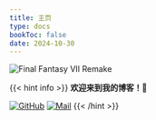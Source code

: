 ```yaml
---
title: 主页
type: docs
bookToc: false
date: 2024-10-30
---
```


![Final Fantasy VII Remake](https://i.imgur.com/EeyEKSD.jpg)

{{< hint info >}}
**欢迎来到我的博客！🥰**

[![GitHub](https://img.shields.io/badge/GitHub-JinBridger-cornflowerblue.svg)](https://github.com/JinBridger)
[![Mail](https://img.shields.io/badge/Mail-qjin25@stu.pku.edu.cn-steelblue.svg)](mailto:qjin25@stu.pku.edu.cn)
{{< /hint >}}
